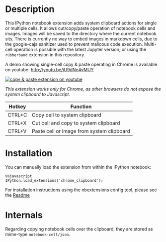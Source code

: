 Description
===========

This IPython notebook extension adds system clipboard actions for single or multiple cells. 
It allows cut/copy/paste operation of notebook cells and images. Images will be saved to the directory where the 
current notebook sits. There is currently no way to embed images in markdown cells, due to the google-caja sanitizer 
used to prevent malicous code execution. Multi-cell operation is possible with the latest Jupyter version, or using the `rubberband` extension in this repository.

A demo showing single-cell copy & paste operating in Chrome is available on youtube:
http://youtu.be/iU9dNe4vMUY

[![copy & paste extension on youtube](http://img.youtube.com/vi/iU9dNe4vMUY/0.jpg)](http://youtu.be/iU9dNe4vMUY "copy & paste extension on youtube")

*This extension works only for Chrome, as other browsers do not expose the system clipboard to Javascript.*


| Hotkey | Function                                  |
|--------|-------------------------------------------|
| CTRL+C | Copy cell to system clipboard             |
| CTRL+X | Cut cell and copy to system clipboard     |
| CTRL+V | Paste cell or image from system clipboard |


Installation
============

You can manually load the extension from within the IPython notebook:

```jupyter
%%javascript
IPython.load_extensions('chrome_clipboard');
```

For installation instructions using the nbextensions config tool, please see the 
[Readme](../../config/readme.md)


Internals
=========

Regarding copying notebook cells over the clipboard, they are stored as mime-type `notebook-cell/json`.
